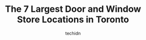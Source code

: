 ---
layout: ampstory
image: https://i0.wp.com/www.auto.or.id/wp-content/uploads/2023/06/high-park-windows-doors-0-toronto-1686321995.jpeg?resize=640,853
author: techidn
featured: false
description: Toronto, Ontario, Canada is a haven for Door and Window enthusiasts, boasting an impressive array of 7 top-notch establishments. Whether youre a seasoned connoisseur or simply curious to ex
title: The 7 Largest Door and Window Store Locations in Toronto
cover:
   title: The 7 Largest Door and Window Store Locations in Toronto
   subtitle: AUTO.OR.ID
   background: https://www.auto.or.id/wp-content/uploads/2023/06/high-park-windows-doors-0-toronto-1686321995.jpeg

pages: 
 - layout: thirds
   top: <h1>#1 GTA Direct Windows & Doors</h1>
   bottom: "<p>We chose this company because they were kingly responsive and professional during the consultation. They provided detailed information to all our questions patiently. The</p>"
   background: https://www.auto.or.id/wp-content/uploads/2023/06/high-park-windows-doors-1-toronto-1686321997.png
   backgroundblur: true
 - layout: thirds
   top: <h1>#2 Toronto Doors and Windows Company</h1>
   bottom: "<p>158 Marion St #301, Toronto, ON M6R 1E8, Canada</p>"
   background: https://www.auto.or.id/wp-content/uploads/2023/06/high-park-windows-doors-2-toronto-1686321999.png
   cta:
      link: https://www.auto.or.id/the-7-largest-door-and-window-store-locations-in-toronto/
      text: The 7 Largest Door and Window Store Locations in Toronto
 - layout: thirds
   top: <h1>#3 Concept 76 Discount Window and Door Ltd.</h1>
   bottom: "<p>401 Magnetic Dr, North York, ON M3J 3H9, Canada</p>"
   background: https://images.unsplash.com/photo-1603745716263-84cfdb9f366d?ixlib=rb-4.0.3&ixid=MnwxMjA3fDB8MHxwaG90by1wYWdlfHx8fGVufDB8fHx8&auto=format&fit=crop&w=640&h=853&q=80
   cta:
      link: https://www.auto.or.id/the-7-largest-door-and-window-store-locations-in-toronto/
      text: The 7 Largest Door and Window Store Locations in Toronto
 - layout: thirds
   top: <h1>#4 Total Home Windows and Doors Toronto Windows Replacement</h1>
   bottom: "<p>55 Avenue Rd Suite 2250, Toronto, ON M5R 3L2, Canada</p>"
   background: https://images.unsplash.com/photo-1502158895-0d817974dfaf?ixlib=rb-4.0.3&ixid=MnwxMjA3fDB8MHxwaG90by1wYWdlfHx8fGVufDB8fHx8&auto=format&fit=crop&w=640&h=853&q=80
   cta:
      link: https://www.auto.or.id/the-7-largest-door-and-window-store-locations-in-toronto/
      text: The 7 Largest Door and Window Store Locations in Toronto
 - layout: thirds
   top: <h1>#5 L D T Aluminum Window & Door Co</h1>
   bottom: "<p>1275 Gerrard St E, Toronto, ON M4L 1Y5, Canada</p>"
   background: https://images.unsplash.com/photo-1602343231320-87c11b1adcda?ixlib=rb-4.0.3&ixid=MnwxMjA3fDB8MHxwaG90by1wYWdlfHx8fGVufDB8fHx8&auto=format&fit=crop&w=640&h=853&q=80
   cta:
      link: https://www.auto.or.id/the-7-largest-door-and-window-store-locations-in-toronto/
      text: The 7 Largest Door and Window Store Locations in Toronto
 - layout: thirds
   top: <h1>#6 NorthShield Windows and Doors - Windows Replacement | Windows Installation</h1>
   bottom: "<p>364 Supertest Rd Unit 206, Toronto, ON M3J 2M2, Canada</p>"
   background: https://images.unsplash.com/photo-1611088135647-aa5eb1b5f390?ixlib=rb-4.0.3&ixid=MnwxMjA3fDB8MHxwaG90by1wYWdlfHx8fGVufDB8fHx8&auto=format&fit=crop&w=640&h=853&q=80
   cta:
      link: https://www.auto.or.id/the-7-largest-door-and-window-store-locations-in-toronto/
      text: The 7 Largest Door and Window Store Locations in Toronto
 - layout: thirds
   top: <h1>#7 Jaimco Doors & Windows Inc</h1>
   bottom: "<p>631 Kingston Rd, Toronto, ON M4E 1R3, Canada</p>"
   background: https://images.unsplash.com/photo-1577696467479-4c92df55c24a?ixlib=rb-4.0.3&ixid=MnwxMjA3fDB8MHxwaG90by1wYWdlfHx8fGVufDB8fHx8&auto=format&fit=crop&w=640&h=853&q=80
   cta:
      link: https://www.auto.or.id/the-7-largest-door-and-window-store-locations-in-toronto/
      text: The 7 Largest Door and Window Store Locations in Toronto
 - layout: thirds
   middle: Continue reading...
   background: https://images.unsplash.com/photo-1580881647059-923632b8fd75?ixlib=rb-4.0.3&ixid=MnwxMjA3fDB8MHxwaG90by1wYWdlfHx8fGVufDB8fHx8&auto=format&fit=crop&w=640&h=853&q=80
   cta:
      link: https://www.auto.or.id/the-7-largest-door-and-window-store-locations-in-toronto/
      text: The 7 Largest Door and Window Store Locations in Toronto

---